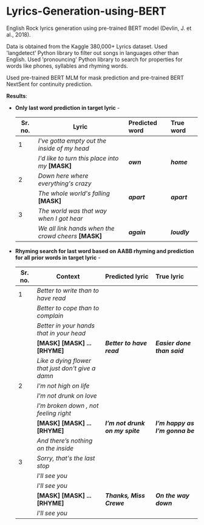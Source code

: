 # Lyrics-Generation-using-BERT

English Rock lyrics generation using pre-trained BERT model (Devlin, J. et al., 2018). 

Data is obtained from the Kaggle 380,000+ Lyrics dataset. Used 'langdetect' Python library to filter out songs in languages other than English. Used 'pronouncing' Python library to search for properties for words like phones, syllables and rhyming words.

Used pre-trained BERT MLM for mask prediction and pre-trained BERT NextSent for continuity prediction.

**Results**:
* **Only last word prediction in target lyric** -

  | Sr. no.   | Lyric        | Predicted word           | True word  |
  |---------- | ------------- |:-------------|:-----|
  | 1         | *I've gotta empty out the inside of my head*
  |           | *I'd like to turn this place into my* **[MASK]**  | **_own_** | **_home_** |
  | 2         | *Down here where everything's crazy*
  |           | *The whole world's falling* **[MASK]**  | **_apart_** | **_apart_** |
  | 3         | *The world was that way when I got hear*
  |           | *We all link hands when the crowd cheers* **[MASK]** | **_again_**  | **_loudly_** |
  
* **Rhyming search for last word based on AABB rhyming and prediction for all prior words in target lyric** -

  | Sr. no.   | Context        | Predicted lyric           | True lyric  | 
  |---------- | ------------- |:-------------|:-----|
  | 1         | _Better to write than to have read_
  |           | _Better to cope than to complain_
  |           | _Better in your hands that in your head_
  |           | **[MASK] [MASK] ... [RHYME]** | **_Better to have read_** | **_Easier done than said_** |
  |           | _Like a dying flower that just don't give a damn_
  | 2        | _I’m not high on life_
  |           | _I’m not drunk on love_
  |           |_I’m broken down , not feeling right_
  |           | **[MASK] [MASK] ... [RHYME]** | **_I’m not drunk on my spite_** | **_I’m happy as I’m gonna be_** |
  |           | _And there’s nothing on the inside_ 
  | 3        | _Sorry, that's the last stop_
  |           | _I'll see you_
  |           |_I'll see you_
  |           | **[MASK] [MASK] ... [RHYME]** | **_Thanks, Miss Crewe_** |  **_On the way down_** |
  |           | _I'll see you_ 
  

